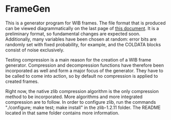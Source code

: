 # FrameGen
This is a generator program for WIB frames. The file format that is produced can be viewed diagrammatically on the last page of <a href="http://docs.dunescience.org/cgi-bin/RetrieveFile?docid=1701&filename=ProtoDUNE_to_FELIX.pdf&version=1">this document</a>. It is a preliminary format, so fundamental changes are expected soon. Additionally, many variables have been chosen at random: error bits are randomly set with fixed probability, for example, and the COLDATA blocks consist of noise exclusively.

Testing compression is a main reason for the creation of a WIB frame generator. Compression and decompression functions have therefore been incorporated as well and form a major focus of the generator. They have to be called to come into action, so by default no compression is applied to created frames.

Right now, the native zlib compression algorithm is the only compression method to be incorporated. More algorithms and more integrated compression are to follow. In order to configure zlib, run the commands "./configure; make test; make install" in the zlib-1.2.11 folder. The README located in that same folder contains more information.
